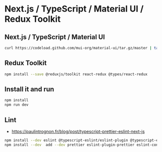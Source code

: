 # Next.js / TypeScript / Material UI / Redux Toolkit

## Next.js / TypeScript / Material UI
```sh
curl https://codeload.github.com/mui-org/material-ui/tar.gz/master | tar -xz --strip=2  material-ui-master/examples/nextjs-with-typescript
```

## Redux Toolkit
```sh
npm install --save @reduxjs/toolkit react-redux @types/react-redux
```

## Install it and run

```sh
npm install
npm run dev
```

## Lint
- https://paulintrognon.fr/blog/post/typescript-prettier-eslint-next-js

```sh
npm install --dev eslint @typescript-eslint/eslint-plugin @typescript-eslint/parser eslint-plugin-react eslint-plugin-react-hooks eslint-plugin-jsx-a11y
npm install --dev  add --dev prettier eslint-plugin-prettier eslint-config-prettier
```